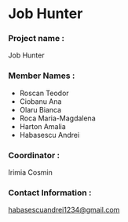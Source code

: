 # Job Hunter

### **Project name :** 
Job Hunter

### **Member Names :**
* Roscan Teodor
* Ciobanu Ana
* Olaru Bianca
* Roca Maria-Magdalena
* Harton Amalia
* Habasescu Andrei

### **Coordinator :** 
Irimia Cosmin

### **Contact Information :** 
habasescuandrei1234@gmail.com

<!--

**Here are some ideas to get you started:**

🙋‍♀️ A short introduction - what is your organization all about?
🌈 Contribution guidelines - how can the community get involved?
👩‍💻 Useful resources - where can the community find your docs? Is there anything else the community should know?
🍿 Fun facts - what does your team eat for breakfast?
🧙 Remember, you can do mighty things with the power of [Markdown](https://docs.github.com/github/writing-on-github/getting-started-with-writing-and-formatting-on-github/basic-writing-and-formatting-syntax)
-->
